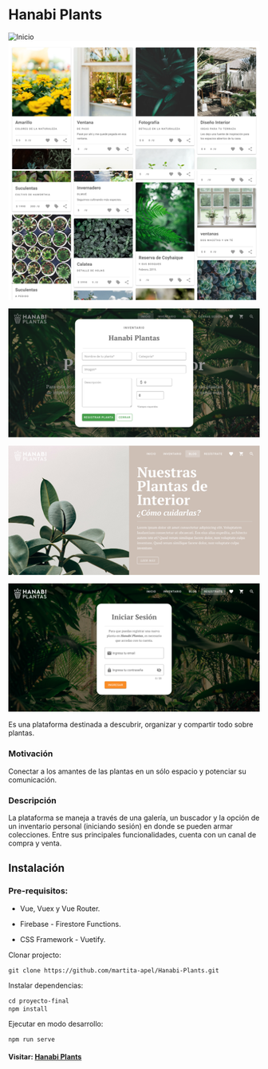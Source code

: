 # Hanabi Plants

![Inicio](inicio.png)
![Inventario](inventario.png)
![Inventario](inventario-2.png)

![Registro](registro.png)

![Articulo](articulo.png)

![Login](login.png)

Es una plataforma destinada a descubrir, organizar y compartir todo sobre plantas.

### Motivación

Conectar a los amantes de las plantas en un sólo espacio y potenciar su comunicación.

### Descripción

La plataforma se maneja a través de una galería, un buscador y la opción de un inventario personal (iniciando sesión) en donde se pueden armar colecciones. Entre sus principales funcionalidades, cuenta con un canal de compra y venta.

## Instalación

### Pre-requisitos:

- Vue, Vuex y Vue Router.

* Firebase - Firestore Functions.

* CSS Framework - Vuetify.

Clonar projecto:

```
git clone https://github.com/martita-apel/Hanabi-Plants.git
```

Instalar dependencias:

```
cd proyecto-final
npm install
```

Ejecutar en modo desarrollo:

```
npm run serve
```

#### Visitar: [Hanabi Plants](https://hanabi-plantas.web.app/)
